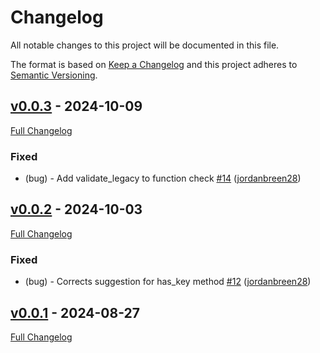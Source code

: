 <!-- markdownlint-disable MD024 -->
# Changelog

All notable changes to this project will be documented in this file.

The format is based on [Keep a Changelog](http://keepachangelog.com/en/1.0.0/) and this project adheres to [Semantic Versioning](http://semver.org).

## [v0.0.3](https://github.com/puppetlabs/puppet-lint-stdlib_deprecations/tree/v0.0.3) - 2024-10-09

[Full Changelog](https://github.com/puppetlabs/puppet-lint-stdlib_deprecations/compare/v0.0.2...v0.0.3)

### Fixed

- (bug) - Add validate_legacy to function check [#14](https://github.com/puppetlabs/puppet-lint-stdlib_deprecations/pull/14) ([jordanbreen28](https://github.com/jordanbreen28))

## [v0.0.2](https://github.com/puppetlabs/puppet-lint-stdlib_deprecations/tree/v0.0.2) - 2024-10-03

[Full Changelog](https://github.com/puppetlabs/puppet-lint-stdlib_deprecations/compare/v0.0.1...v0.0.2)

### Fixed

- (bug) - Corrects suggestion for has_key method [#12](https://github.com/puppetlabs/puppet-lint-stdlib_deprecations/pull/12) ([jordanbreen28](https://github.com/jordanbreen28))

## [v0.0.1](https://github.com/puppetlabs/puppet-lint-stdlib_deprecations/tree/v0.0.1) - 2024-08-27

[Full Changelog](https://github.com/puppetlabs/puppet-lint-stdlib_deprecations/compare/36e88352acb3f9aa6478e05890e70b46b1c97d7f...v0.0.1)
